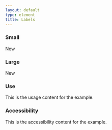 ```yaml
---
layout: default
type: element
title: Labels
---
```


<div class="preview">

  <h3>Small</h3>
  <a class="usa-label">New</a>

  <h3>Large</h3>
  <a class="usa-label-big">New</a>

</div>

<div class="usa-grid-box">
  <div class="usa-width-one-half">
    <h3>Use</h3>
    <p>This is the usage content for the example.</p>
  </div>
  <div class="usa-width-one-half">
    <h3>Accessibility</h3>
    <p>This is the accessibility content for the example.</p>
  </div>  
</div>